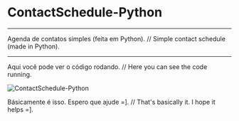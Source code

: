 # ContactSchedule-Python
***
Agenda de contatos simples (feita em Python). // Simple contact schedule (made in Python).
***
Aqui você pode ver o código rodando. // Here you can see the code running.

![ContactSchedule-Python](https://user-images.githubusercontent.com/74058519/107884355-5b121a80-6ed3-11eb-9b33-0f6133a6f60a.png)

Básicamente é isso. Espero que ajude =]. // That's basically it. I hope it helps =].
